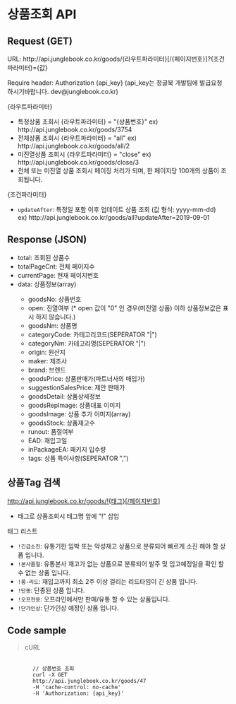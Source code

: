 # 상품조회 API

## Request (GET) ##
<p>URL: http://api.junglebook.co.kr/goods/{라우트파라미터}[/{페이지번호}]?{조건파라미터}={값}</p>
<p><p>Require header: Authorization {api_key} (api_key는 정글북 개발팀에 발급요청 하시기바랍니다. dev@junglebook.co.kr)</p></p>

{라우트파라미터}
<ul>
	<li>특정상품 조회시 {라우트파라미터} = "{상품번호}" ex) http://api.junglebook.co.kr/goods/3754</li>
	<li>전체상품 조회시 {라우트파라미터} = "all" ex) http://api.junglebook.co.kr/goods/all/2</li>
	<li>미진열상품 조회시 {라우트파라미터} = "close" ex) http://api.junglebook.co.kr/goods/close/3</li>
	<li>전체 또는 미진열 상품 조회시 페이징 처리가 되며, 한 페이지당 100개의 상품이 조회됩니다.</li>
</ul>

{조건파라미터}
<ul>
	<li><code>updateAfter</code>: 특정일 포함 이후 업데이트 상품 조회 (값 형식: yyyy-mm-dd)<br>ex) http://api.junglebook.co.kr/goods/all?updateAfter=2019-09-01</li>
</ul>

## Response (JSON) ##
<ul>
  <li>total: 조회된 상품수</li>
  <li>totalPageCnt: 전체 페이지수</li>
  <li>currentPage: 현재 페이지번호</li>
  <li>data: 상품정보(array)</li>
  <ul>
    <li>goodsNo: 상품번호</li>
	<li>open: 진열여부 (* open 값이 "0" 인 경우(미진열 상품) 이하 상품정보값은 표시 하지 않습니다.)</li>
    <li>goodsNm: 상품명</li>
    <li>categoryCode: 카테고리코드(SEPERATOR "|")</li>
    <li>categoryNm: 카테고리명(SEPERATOR "|")</li>
    <li>origin: 원산지</li>
    <li>maker: 제조사</li>
    <li>brand: 브렌드</li>
    <li>goodsPrice: 상품판매가(파트너사의 매입가)</li>
    <li>suggestionSalesPrice: 제안 판매가</li>
    <li>goodsDetail: 상품상세정보</li>
	<li>goodsRepImage: 상품대표 이미지</li>
    <li>goodsImage: 상품 추가 이미지(array)</li>
    <li>goodsStock: 상품재고수</li>
    <li>runout: 품절여부</li>
    <li>EAD: 재입고일</li>
    <li>inPackageEA: 패키지 입수량</li>
	<li>tags: 상품 특이사항(SEPERATOR ",")</li>
  </ul>
</ul>

## 상품Tag 검색 ##

http://api.junglebook.co.kr/goods/!{태그}[/페이지번호]
* 태그로 상품조회시 태그명 앞에 "!" 삽입

태그 리스트
<ul>
	<li><code>!긴급소진</code>: 유통기한 임박 또는 악성재고 상품으로 분류되어 빠르게 소진 해야 할 상품 입니다.</li>
	<li><code>!본사품절</code>: 유통본사 재고가 없는 상품으로 분류되어 발주 및 입고예정일을 확인 할 수 없는 상품 입니다.</li>
	<li><code>!롱-리드</code>: 재입고까지 최소 2주 이상 걸리는 리드타임이 긴 상품 입니다.</li>
	<li><code>!단종</code>: 단종된 상품 입니다.</li>
	<li><code>!오프전용</code>: 오프라인에서만 판매/유통 할 수 있는 상품입니다.</li>
	<li><code>!단가인상</code>: 단가인상 예정인 상품 입니다.</li>
</ul>

## Code sample ##
<blockquote>
	<p>cURL</p>
</blockquote>
<pre>
	<code>
		// 상품번호 조회
		curl -X GET
		http://api.junglebook.co.kr/goods/47
		-H 'cache-control: no-cache'
		-H 'Authorization: {api_key}'
	</code>
</pre>